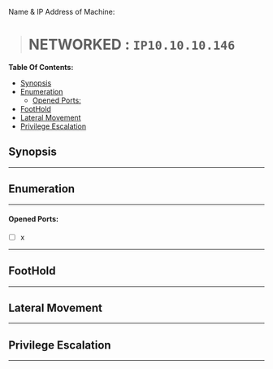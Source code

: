 Name & IP Address of Machine:
> # NETWORKED : `IP10.10.10.146`
**Table Of Contents:**
<!-- TOC -->

- [Synopsis](#synopsis)
- [Enumeration](#enumeration)
    - [Opened Ports:](#opened-ports)
- [FootHold](#foothold)
- [Lateral Movement](#lateral-movement)
- [Privilege Escalation](#privilege-escalation)

<!-- /TOC -->

## Synopsis
  
---

## Enumeration

---
#### Opened Ports: 
- [ ] x

---

## FootHold

---

## Lateral Movement

---

## Privilege Escalation

---